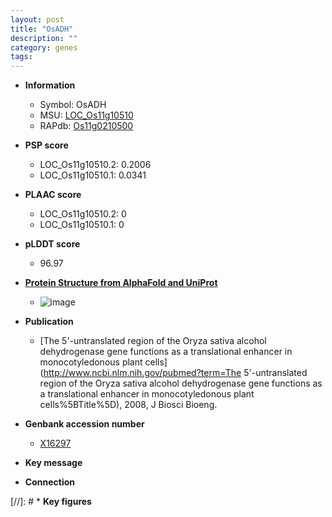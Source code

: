 ```yaml
---
layout: post
title: "OsADH"
description: ""
category: genes
tags: 
---
```


* **Information**  
    + Symbol: OsADH  
    + MSU: [LOC_Os11g10510](http://rice.plantbiology.msu.edu/cgi-bin/ORF_infopage.cgi?orf=LOC_Os11g10510)  
    + RAPdb: [Os11g0210500](http://rapdb.dna.affrc.go.jp/viewer/gbrowse_details/irgsp1?name=Os11g0210500)  

* **PSP score**  
    + LOC_Os11g10510.2: 0.2006 
    + LOC_Os11g10510.1: 0.0341 

* **PLAAC score**  
    + LOC_Os11g10510.2: 0 
    + LOC_Os11g10510.1: 0 

* **pLDDT score**
    + 96.97

* **[Protein Structure from AlphaFold and UniProt](https://www.uniprot.org/uniprotkb/Q0ITW7/entry#structure)**
    + ![image](https://ricepsp.github.io/images/Q0/AF-Q0ITW7-F1.png)

* **Publication**  
    + [The 5'-untranslated region of the Oryza sativa alcohol dehydrogenase gene functions as a translational enhancer in monocotyledonous plant cells](http://www.ncbi.nlm.nih.gov/pubmed?term=The 5'-untranslated region of the Oryza sativa alcohol dehydrogenase gene functions as a translational enhancer in monocotyledonous plant cells%5BTitle%5D), 2008, J Biosci Bioeng.

* **Genbank accession number**  
    + [X16297](http://www.ncbi.nlm.nih.gov/nuccore/X16297)

* **Key message**  

* **Connection**  

[//]: # * **Key figures**  


